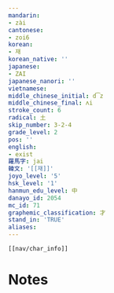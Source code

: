 ```yaml
---
mandarin:
- zài
cantonese:
- zoi6
korean:
- 재
korean_native: ''
japanese:
- ZAI
japanese_nanori: ''
vietnamese:
middle_chinese_initial: d͡z
middle_chinese_final: ʌi
stroke_count: 6
radical: 土
skip_number: 3-2-4
grade_level: 2
pos: ''
english:
- exist
羅馬字: jai
韓文: '[[재]]'
joyo_level: '5'
hsk_level: '1'
hanmun_edu_level: 中
danayo_id: 2054
mc_id: 71
graphemic_classification: 才
stand_in: 'TRUE'
aliases:
---
```

```meta-bind-embed
[[nav/char_info]]
```

# Notes
